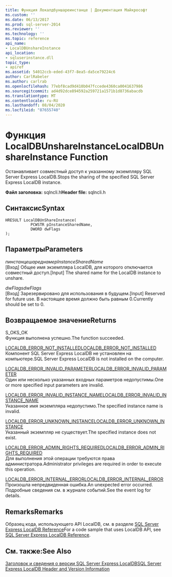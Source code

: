 ```yaml
---
title: Функция Локалдбуншареинстанце | Документация Майкрософт
ms.custom: ''
ms.date: 06/13/2017
ms.prod: sql-server-2014
ms.reviewer: ''
ms.technology: ''
ms.topic: reference
api_name:
- LocalDBUnshareInstance
api_location:
- sqluserinstance.dll
topic_type:
- apiref
ms.assetid: 54012ccb-eded-43f7-8ea5-da5ce79224c6
author: CarlRabeler
ms.author: carlrab
ms.openlocfilehash: 77ebf8cad9d410b047fccede4360ca0041637986
ms.sourcegitcommit: ad4d92dce894592a259721a1571b1d8736abacdb
ms.translationtype: MT
ms.contentlocale: ru-RU
ms.lasthandoff: 08/04/2020
ms.locfileid: "87655740"
---
```

# <a name="localdbunshareinstance-function"></a><span data-ttu-id="6334b-102">Функция LocalDBUnshareInstance</span><span class="sxs-lookup"><span data-stu-id="6334b-102">LocalDBUnshareInstance Function</span></span>
  <span data-ttu-id="6334b-103">Останавливает совместный доступ к указанному экземпляру SQL Server Express LocalDB.</span><span class="sxs-lookup"><span data-stu-id="6334b-103">Stops the sharing of the specified SQL Server Express LocalDB instance.</span></span>  
  
 <span data-ttu-id="6334b-104">**Файл заголовка:** sqlncli.h</span><span class="sxs-lookup"><span data-stu-id="6334b-104">**Header file:** sqlncli.h</span></span>  
  
## <a name="syntax"></a><span data-ttu-id="6334b-105">Синтаксис</span><span class="sxs-lookup"><span data-stu-id="6334b-105">Syntax</span></span>  
  
```  
HRESULT LocalDBUnShareInstance(  
           PCWSTR pInstanceSharedName,   
           DWORD dwFlags   
);  
```  
  
## <a name="parameters"></a><span data-ttu-id="6334b-106">Параметры</span><span class="sxs-lookup"><span data-stu-id="6334b-106">Parameters</span></span>  
 <span data-ttu-id="6334b-107">*пинстанцешареднаме*</span><span class="sxs-lookup"><span data-stu-id="6334b-107">*pInstanceSharedName*</span></span>  
 <span data-ttu-id="6334b-108">[Вход] Общее имя экземпляра LocalDB, для которого отключается совместный доступ.</span><span class="sxs-lookup"><span data-stu-id="6334b-108">[Input] The shared name for the LocalDB instance to unshare.</span></span>  
  
 <span data-ttu-id="6334b-109">*dwFlags*</span><span class="sxs-lookup"><span data-stu-id="6334b-109">*dwFlags*</span></span>  
 <span data-ttu-id="6334b-110">[Вход] Зарезервировано для использования в будущем.</span><span class="sxs-lookup"><span data-stu-id="6334b-110">[Input] Reserved for future use.</span></span> <span data-ttu-id="6334b-111">В настоящее время должно быть равным 0.</span><span class="sxs-lookup"><span data-stu-id="6334b-111">Currently should be set to 0.</span></span>  
  
## <a name="returns"></a><span data-ttu-id="6334b-112">Возвращаемое значение</span><span class="sxs-lookup"><span data-stu-id="6334b-112">Returns</span></span>  
 <span data-ttu-id="6334b-113">S_OK</span><span class="sxs-lookup"><span data-stu-id="6334b-113">S_OK</span></span>  
 <span data-ttu-id="6334b-114">Функция выполнена успешно.</span><span class="sxs-lookup"><span data-stu-id="6334b-114">The function succeeded.</span></span>  
  
 [<span data-ttu-id="6334b-115">LOCALDB_ERROR_NOT_INSTALLED</span><span class="sxs-lookup"><span data-stu-id="6334b-115">LOCALDB_ERROR_NOT_INSTALLED</span></span>](../express-localdb-error-messages/localdb-error-not-installed.md)  
 <span data-ttu-id="6334b-116">Компонент SQL Server Express LocalDB не установлен на компьютере.</span><span class="sxs-lookup"><span data-stu-id="6334b-116">SQL Server Express LocalDB is not installed on the computer.</span></span>  
  
 [<span data-ttu-id="6334b-117">LOCALDB_ERROR_INVALID_PARAMETER</span><span class="sxs-lookup"><span data-stu-id="6334b-117">LOCALDB_ERROR_INVALID_PARAMETER</span></span>](../express-localdb-error-messages/localdb-error-invalid-parameter.md)  
 <span data-ttu-id="6334b-118">Один или несколько указанных входных параметров недопустимы.</span><span class="sxs-lookup"><span data-stu-id="6334b-118">One or more specified input parameters are invalid.</span></span>  
  
 [<span data-ttu-id="6334b-119">LOCALDB_ERROR_INVALID_INSTANCE_NAME</span><span class="sxs-lookup"><span data-stu-id="6334b-119">LOCALDB_ERROR_INVALID_INSTANCE_NAME</span></span>](../express-localdb-error-messages/localdb-error-invalid-instance-name.md)  
 <span data-ttu-id="6334b-120">Указанное имя экземпляра недопустимо.</span><span class="sxs-lookup"><span data-stu-id="6334b-120">The specified instance name is invalid.</span></span>  
  
 [<span data-ttu-id="6334b-121">LOCALDB_ERROR_UNKNOWN_INSTANCE</span><span class="sxs-lookup"><span data-stu-id="6334b-121">LOCALDB_ERROR_UNKNOWN_INSTANCE</span></span>](../express-localdb-error-messages/localdb-error-unknown-instance.md)  
 <span data-ttu-id="6334b-122">Указанный экземпляр не существует.</span><span class="sxs-lookup"><span data-stu-id="6334b-122">The specified instance does not exist.</span></span>  
  
 [<span data-ttu-id="6334b-123">LOCALDB_ERROR_ADMIN_RIGHTS_REQUIRED</span><span class="sxs-lookup"><span data-stu-id="6334b-123">LOCALDB_ERROR_ADMIN_RIGHTS_REQUIRED</span></span>](../express-localdb-error-messages/localdb-error-admin-rights-required.md)  
 <span data-ttu-id="6334b-124">Для выполнения этой операции требуются права администратора.</span><span class="sxs-lookup"><span data-stu-id="6334b-124">Administrator privileges are required in order to execute this operation.</span></span>  
  
 [<span data-ttu-id="6334b-125">LOCALDB_ERROR_INTERNAL_ERROR</span><span class="sxs-lookup"><span data-stu-id="6334b-125">LOCALDB_ERROR_INTERNAL_ERROR</span></span>](../express-localdb-error-messages/localdb-error-internal-error.md)  
 <span data-ttu-id="6334b-126">Произошла непредвиденная ошибка.</span><span class="sxs-lookup"><span data-stu-id="6334b-126">An unexpected error occurred.</span></span> <span data-ttu-id="6334b-127">Подробные сведения см. в журнале событий.</span><span class="sxs-lookup"><span data-stu-id="6334b-127">See the event log for details.</span></span>  
  
## <a name="remarks"></a><span data-ttu-id="6334b-128">Remarks</span><span class="sxs-lookup"><span data-stu-id="6334b-128">Remarks</span></span>  
 <span data-ttu-id="6334b-129">Образец кода, использующего API LocalDB, см. в разделе [SQL Server Express LocalDB Reference](../sql-server-express-localdb-reference.md)</span><span class="sxs-lookup"><span data-stu-id="6334b-129">For a code sample that uses LocalDB API, see [SQL Server Express LocalDB Reference](../sql-server-express-localdb-reference.md).</span></span>  
  
## <a name="see-also"></a><span data-ttu-id="6334b-130">См. также:</span><span class="sxs-lookup"><span data-stu-id="6334b-130">See Also</span></span>  
 [<span data-ttu-id="6334b-131">Заголовок и сведения о версии SQL Server Express LocalDB</span><span class="sxs-lookup"><span data-stu-id="6334b-131">SQL Server Express LocalDB Header and Version Information</span></span>](sql-server-express-localdb-header-and-version-information.md)  
  
  
